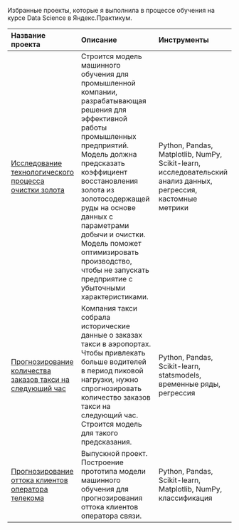 Избранные проекты, которые я выполнила в процессе обучения на курсе Data Science в Яндекс.Практикум.  

| Название проекта | Описание | Инструменты |
| :--------------- | :------- | :--------- |
| [Исследование технологического процесса очистки золота](https://github.com/Polyksena/practicum_projects/tree/main/gold_recovery_ml ) | Строится модель машинного обучения для промышленной компании, разрабатывающая решения для эффективной работы промышленных предприятий. Модель должна предсказать коэффициент восстановления золота из золотосодержащей руды на основе данных с параметрами добычи и очистки. Модель поможет оптимизировать производство, чтобы не запускать предприятие с убыточными характеристиками. | Python, Pandas, Matplotlib, NumPy, Scikit-learn, исследовательский анализ данных, регрессия, кастомные метрики |
| [Прогнозирование количества заказов такси на следующий час](https://github.com/Polyksena/practicum_projects/tree/main/time_series_taxi) | Компания такси собрала исторические данные о заказах такси в аэропортах. Чтобы привлекать больше водителей в период пиковой нагрузки, нужно спрогнозировать количество заказов такси на следующий час. Строится модель для такого предсказания. | Python, Pandas, Scikit-learn, statsmodels, временные ряды, регрессия |
| [Прогнозирование оттока клиентов оператора телекома](https://github.com/Polyksena/practicum_projects/tree/main/project_final) | Выпускной проект. Построение прототипа модели машинного обучения для прогнозирования оттока клиентов оператора связи. | Python, Pandas, Scikit-learn, Matplotlib, NumPy, классификация |
